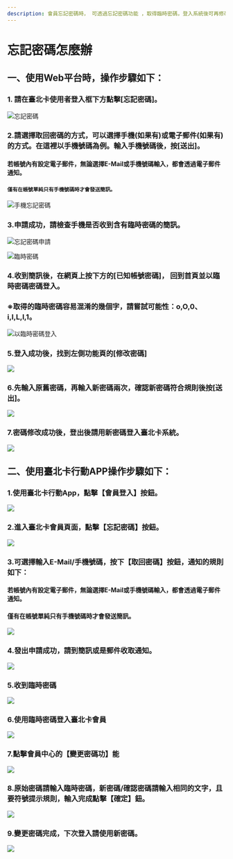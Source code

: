 ```yaml
---
description: 會員忘記密碼時， 可透過忘記密碼功能 ，取得臨時密碼，登入系統後可再修改為自訂的密碼。
---
```


# 忘記密碼怎麼辦

## 一、使用Web平台時，操作步驟如下：

### 1. 請在臺北卡使用者登入框下方點擊\[忘記密碼\]。

![&#x5FD8;&#x8A18;&#x5BC6;&#x78BC;](.gitbook/assets/wang-ji-mi-ma.png)

### 2.請選擇取回密碼的方式，可以選擇手機\(如果有\)或電子郵件\(如果有\)的方式。在這裡以手機號碼為例。輸入手機號碼後，按\[送出\]。

#### 若帳號內有設定電子郵件，無論選擇E-Mail或手機號碼輸入，都會透過電子郵件通知。

#### `僅有在帳號單純只有手機號碼時才會發送簡訊。`

![&#x624B;&#x6A5F;&#x5FD8;&#x8A18;&#x5BC6;&#x78BC;](.gitbook/assets/2018-04-26_125320.png)

### 3.申請成功，請檢查手機是否收到含有臨時密碼的簡訊。

![&#x5FD8;&#x8A18;&#x5BC6;&#x78BC;&#x7533;&#x8ACB;](.gitbook/assets/2018-04-26_125359.png)

![&#x81E8;&#x6642;&#x5BC6;&#x78BC;](.gitbook/assets/screenshot_2018-04-26-12-56-51-78.png)

### 4.收到簡訊後，在網頁上按下方的\[已知帳號密碼\]， 回到首頁並以臨時密碼密碼登入。

### ※取得的臨時密碼容易混淆的幾個字，請嘗試可能性：o,O,0、i,I,L,l,1。

![&#x4EE5;&#x81E8;&#x6642;&#x5BC6;&#x78BC;&#x767B;&#x5165;](.gitbook/assets/2018-04-26_125839.png)

### 5.登入成功後，找到左側功能頁的\[修改密碼\]

![](.gitbook/assets/2018-04-26_125933.png)

### 6.先輸入原舊密碼，再輸入新密碼兩次，確認新密碼符合規則後按\[送出\]。

![](.gitbook/assets/2018-04-26_130132.png)

### 7.密碼修改成功後，登出後請用新密碼登入臺北卡系統。

![](.gitbook/assets/2018-04-27_161910.png)

## 二、使用臺北卡行動APP操作步驟如下：

### 1.使用臺北卡行動App，點擊【會員登入】按鈕。

![](.gitbook/assets/login_01.png)

### 2.進入臺北卡會員頁面，點擊【忘記密碼】按鈕。

![](.gitbook/assets/login_02%20%281%29.png)

### 3.可選擇輸入E-Mail/手機號碼，按下【取回密碼】按鈕，通知的規則如下：

#### 若帳號內有設定電子郵件，無論選擇E-Mail或手機號碼輸入，都會透過電子郵件通知。

#### 僅有在帳號單純只有手機號碼時才會發送簡訊。

![](.gitbook/assets/f_pwd.png)

### 4.發出申請成功，請到簡訊或是郵件收取通知。

![](.gitbook/assets/send.png)

### 5.收到臨時密碼

![](.gitbook/assets/recive_sms.png)

### 6.使用臨時密碼登入臺北卡會員

![](.gitbook/assets/login_03.png)

### 7.點擊會員中心的【變更密碼功】能

![](.gitbook/assets/change_pwd.png)

### 8.原始密碼請輸入臨時密碼，新密碼/確認密碼請輸入相同的文字，且要符號提示規則，輸入完成點擊【確定】鈕。

![](.gitbook/assets/change_pwd2.png)

### 9.變更密碼完成，下次登入請使用新密碼。

![](.gitbook/assets/sucess.png)

